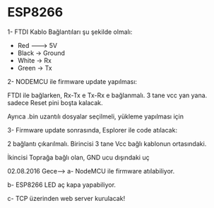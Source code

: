 # ESP8266

1- FTDI Kablo Bağlantıları şu şekilde olmalı:

- Red ---> 5V
- Black -> Ground
- White -> Rx
- Green -> Tx

2- NODEMCU ile firmware update yapılması:

FTDI ile bağlarken,
Rx-Tx e
Tx-Rx e bağlanmalı.
3 tane vcc yan yana. sadece Reset pini boşta kalacak.

Ayrıca .bin uzantılı dosyalar seçilmeli, yükleme yapılması için


3- Firmware update sonrasında, Esplorer ile code atılacak:

2 bağlantı çıkarılmalı.
Birincisi 3 tane Vcc bağlı kablonun ortasındaki.

İkincisi Toprağa bağlı olan, GND ucu dışındaki uç

02.08.2016 Gece--> 
a- NodeMCU ile firmware atılabiliyor.

b- ESP8266 LED aç kapa yapabiliyor.

c- TCP üzerinden web server kurulacak!
